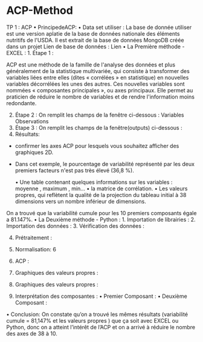 # ACP-Method
TP 1 : ACP
 • PrincipedeACP:
• Data set utiliser :
La base de donnée utiliser est une version aplatie de la base de données nationale des éléments
nutritifs de l'USDA. Il est extrait de la base de données MongoDB créée dans un projet Lien de base de données : Lien
• La Première méthode - EXCEL : 1. Étape 1 :
 
ACP est une méthode de la famille de l'analyse des données et plus généralement de
la statistique multivariée, qui consiste à transformer des variables liées entre elles (dites
« corrélées » en statistique) en nouvelles variables décorrélées les unes des autres. Ces nouvelles
variables sont nommées « composantes principales », ou axes principaux. Elle permet au praticien
de réduire le nombre de variables et de rendre l'information moins redondante.
       
2. Étape 2 :
   On remplit les champs de la fenêtre ci-dessous :
Variables
 Observations
  3. Étape 3 :
 On remplit les champs de la fenêtre(outputs) ci-dessous :
 4. Résultats:
 - confirmer les axes ACP pour lesquels vous souhaitez afficher des graphiques 2D.
- Dans cet exemple, le pourcentage de variabilité représenté par les deux premiers facteurs n'est pas très élevé (36,8 %).


  • Une table contenant quelques informations sur les variables : moyenne , maximum , min...
• la matrice de corrélation.
• Les valeurs propres, qui reflètent la qualité de la projection du tableau initial à 38 dimensions vers un nombre inférieur de dimensions.
   

On a trouvé que la variabilité cumule pour les 10 premiers composants égale a 81.147%.
• La Deuxième méthode - Python : 1. Importation de librairies :
   2. Importation des données :
  3. Vérification des données :
   

4. Prétraitement :
  5. Normalisation:
  6

6. ACP :
  7. Graphiques des valeurs propres :
  

8. Graphiques des valeurs propres :
  9. Interprétation des composantes : • Premier Composant :
   • Deuxième Composant :
  

• Conclusion:
On constate qu’on a trouvé les mêmes résultats (variabilité cumule = 81,147% et les valeurs propres ) que ça soit avec EXCEL ou Python, donc on a atteint l’intérêt de l’ACP et on a arrivé à réduire le nombre des axes de 38 à 10.
  
